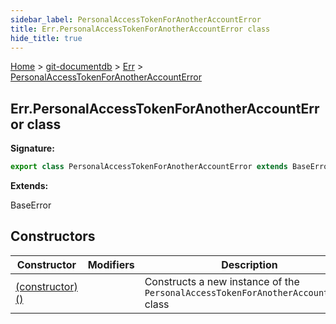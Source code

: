 ```yaml
---
sidebar_label: PersonalAccessTokenForAnotherAccountError
title: Err.PersonalAccessTokenForAnotherAccountError class
hide_title: true
---
```


[Home](./index.md) &gt; [git-documentdb](./git-documentdb.md) &gt; [Err](./git-documentdb.err.md) &gt; [PersonalAccessTokenForAnotherAccountError](./git-documentdb.err.personalaccesstokenforanotheraccounterror.md)

## Err.PersonalAccessTokenForAnotherAccountError class


<b>Signature:</b>

```typescript
export class PersonalAccessTokenForAnotherAccountError extends BaseError 
```
<b>Extends:</b>

BaseError

## Constructors

|  Constructor | Modifiers | Description |
|  --- | --- | --- |
|  [(constructor)()](./git-documentdb.err.personalaccesstokenforanotheraccounterror._constructor_.md) |  | Constructs a new instance of the <code>PersonalAccessTokenForAnotherAccountError</code> class |

